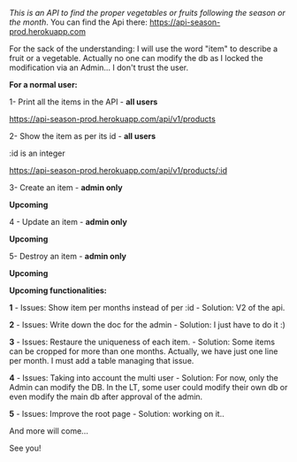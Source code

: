 *This is an API to find the proper vegetables or fruits following the season or the month*. You can find the Api there: https://api-season-prod.herokuapp.com

For the sack of the understanding: I will use the word "item" to describe a fruit or a vegetable.
Actually no one can modify the db as I locked the modification via an Admin... I don't trust the user.

__For a normal user:__


1- Print all the items in the API - **all users**

  https://api-season-prod.herokuapp.com/api/v1/products

2- Show the item as per its id - **all users**

  :id is an integer

  https://api-season-prod.herokuapp.com/api/v1/products/:id
  
 3- Create an item - **admin only**
 
 **Upcoming** 
 
 4 - Update an item - **admin only**
  
  **Upcoming** 
  
 5- Destroy an item - **admin only**
 
 **Upcoming** 
  
  __Upcoming functionalities:__
  
  
  **1** - Issues: Show item per months instead of per :id
    - Solution: V2 of the api.
    
  **2** - Issues: Write down the doc for the admin
    - Solution: I just have to do it :)
  
  **3** - Issues: Restaure the uniqueness of each item. 
    - Solution: Some items can be cropped for more than one months. Actually, we have just one line per month. I must add a table managing that issue.
  
  **4** - Issues: Taking into account the multi user
    - Solution: For now, only the Admin can modify the DB. In the LT, some user could modify their own db or even modify the main db after approval of the admin.
    
  **5** - Issues: Improve the root page
    - Solution: working on it..
    
  And more will come...
  
  See you!


